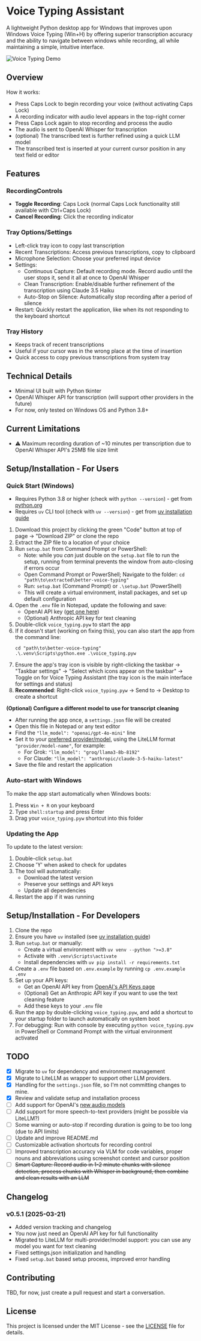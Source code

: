 # Voice Typing Assistant

A lightweight Python desktop app for Windows that improves upon Windows Voice Typing (Win+H) by offering superior transcription accuracy and the ability to navigate between windows while recording, all while maintaining a simple, intuitive interface.

![Voice Typing Demo](voice-typing-demo.gif)

## Overview

How it works:
- Press Caps Lock to begin recording your voice (without activating Caps Lock)
- A recording indicator with audio level appears in the top-right corner
- Press Caps Lock again to stop recording and process the audio
- The audio is sent to OpenAI Whisper for transcription
- (optional) The transcribed text is further refined using a quick LLM model
- The transcribed text is inserted at your current cursor position in any text field or editor

## Features

### RecordingControls
- **Toggle Recording**: Caps Lock (normal Caps Lock functionality still available with Ctrl+Caps Lock)
- **Cancel Recording**: Click the recording indicator

### Tray Options/Settings
- Left-click tray icon to copy last transcription
- Recent Transcriptions: Access previous transcriptions, copy to clipboard
- Microphone Selection: Choose your preferred input device
- Settings:
  - Continuous Capture: Default recording mode. Record audio until the user stops it, send it all at once to OpenAI Whisper
  - Clean Transcription: Enable/disable further refinement of the transcription using Claude 3.5 Haiku
  - Auto-Stop on Silence: Automatically stop recording after a period of silence
- Restart: Quickly restart the application, like when its not responding to the keyboard shortcut

### Tray History
- Keeps track of recent transcriptions
- Useful if your cursor was in the wrong place at the time of insertion
- Quick access to copy previous transcriptions from system tray

## Technical Details
- Minimal UI built with Python tkinter
- OpenAI Whisper API for transcription (will support other providers in the future)
- For now, only tested on Windows OS and Python 3.8+

## Current Limitations
- ⚠️ Maximum recording duration of ~10 minutes per transcription due to OpenAI Whisper API's 25MB file size limit

## Setup/Installation - For Users

### Quick Start (Windows)

* Requires Python 3.8 or higher (check with `python --version`) - get from [python.org](https://python.org)
* Requires `uv` CLI tool (check with `uv --version`) - get from [uv installation guide](https://docs.astral.sh/uv/getting-started/#installation)

1. Download this project by clicking the green "Code" button at top of page → "Download ZIP" or clone the repo
2. Extract the ZIP file to a location of your choice
3. Run `setup.bat` from Command Prompt or PowerShell:
   - Note: while you *can* just double on the `setup.bat` file to run the setup, running from terminal prevents the window from auto-closing if errors occur
   - Open Command Prompt or PowerShell; Navigate to the folder: `cd "path\to\extracted\better-voice-typing"`
   - Run: `setup.bat` (Command Prompt) or `.\setup.bat` (PowerShell)
   - This will create a virtual environment, install packages, and set up default configuration
4. Open the `.env` file in Notepad, update the following and save:
   - OpenAI API key ([get one here](https://platform.openai.com/api-keys))
   - (Optional) Anthropic API key for text cleaning
5. Double-click `voice_typing.pyw` to start the app
6. If it doesn't start (working on fixing this), you can also start the app from the command line:
     ```
     cd "path\to\better-voice-typing"
     .\.venv\Scripts\python.exe .\voice_typing.pyw
     ```
7. Ensure the app's tray icon is visible by right-clicking the taskbar → "Taskbar settings" → "Select which icons appear on the taskbar" → Toggle on for Voice Typing Assistant (the tray icon is the main interface for settings and status)
8. **Recommended**: Right-click `voice_typing.pyw` → Send to → Desktop to create a shortcut

**(Optional) Configure a different model to use for transcript cleaning**

- After running the app once, a `settings.json` file will be created
- Open this file in Notepad or any text editor
- Find the `"llm_model": "openai/gpt-4o-mini"` line
- Set it to your [preferred provider/model](https://docs.litellm.ai/docs/providers), using the LiteLLM format `"provider/model-name"`, for example:
   - For Grok: `"llm_model": "groq/llama3-8b-8192"`
   - For Claude: `"llm_model": "anthropic/claude-3-5-haiku-latest"`
- Save the file and restart the application

### Auto-start with Windows
To make the app start automatically when Windows boots:
1. Press `Win + R` on your keyboard
2. Type `shell:startup` and press Enter
3. Drag your `voice_typing.pyw` shortcut into this folder

### Updating the App
To update to the latest version:
1. Double-click `setup.bat`
2. Choose 'Y' when asked to check for updates
3. The tool will automatically:
   - Download the latest version
   - Preserve your settings and API keys
   - Update all dependencies
4. Restart the app if it was running

## Setup/Installation - For Developers

1. Clone the repo
2. Ensure you have `uv` installed (see [uv installation guide](https://docs.astral.sh/uv/getting-started/#installation))
3. Run `setup.bat` or manually:
   - Create a virtual environment with `uv venv --python ">=3.8"`
   - Activate with `.venv\Scripts\activate`
   - Install dependencies with `uv pip install -r requirements.txt`
4. Create a `.env` file based on `.env.example` by running `cp .env.example .env`
5. Set up your API keys:
   - Get an OpenAI API key from [OpenAI's API Keys page](https://platform.openai.com/api-keys)
   - (Optional) Get an Anthropic API key if you want to use the text cleaning feature
   - Add these keys to your `.env` file
6. Run the app by double-clicking `voice_typing.pyw`, and add a shortcut to your startup folder to launch automatically on system boot
7. For debugging: Run with console by executing `python voice_typing.pyw` in PowerShell or Command Prompt with the virtual environment activated

## TODO
- [x] Migrate to `uv` for dependency and environment management
- [x] Migrate to LiteLLM as wrapper to support other LLM providers.
- [x] Handling for the `settings.json` file, so I'm not committing changes to mine.
- [x] Review and validate setup and installation process
- [ ] Add support for OpenAI's [new audio models](https://platform.openai.com/docs/guides/audio)
- [ ] Add support for more speech-to-text providers (might be possible via LiteLLM?)
- [ ] Some warning or auto-stop if recording duration is going to be too long (due to API limits)
- [ ] Update and improve README.md
- [ ] Customizable activation shortcuts for recording control
- [ ] Improved transcription accuracy via VLM for code variables, proper nouns and abbreviations using screenshot context and cursor position
- [ ] ~~Smart Capture: Record audio in 1-2 minute chunks with silence detection, process chunks with Whisper in background, then combine and clean results with an LLM~~

## Changelog

### v0.5.1 (2025-03-21)
- Added version tracking and changelog
- You now just need an OpenAI API key for full functionality
- Migrated to LiteLLM for multi-provider/model support: you can use any model you want for text cleaning
- Fixed settings.json initialization and handling
- Fixed `setup.bat` based setup process, improved error handling

## Contributing

TBD, for now, just create a pull request and start a conversation.

## License

This project is licensed under the MIT License - see the [LICENSE](LICENSE) file for details.
